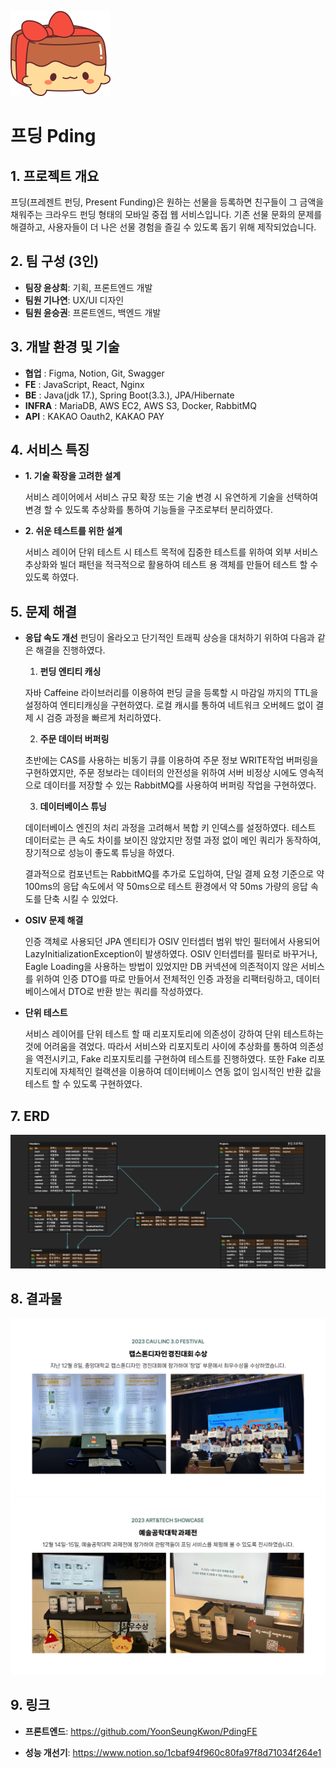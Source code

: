 ![로고](https://github.com/YoonSeungKwon/Capstone1/blob/master/pding4.png)
# 프딩 Pding

## 1. 프로젝트 개요 
  프딩(프레젠트 펀딩, Present Funding)은 원하는 선물을 등록하면 친구들이 그 금액을 채워주는 크라우드 펀딩 형태의 모바일 중접 웹 서비스입니다.
  기존 선물 문화의 문제를 해결하고, 사용자들이 더 나은 선물 경험을 즐길 수 있도록 돕기 위해 제작되었습니다.

## 2. 팀 구성 (3인)
  + **팀장 윤상희**: 기획, 프론트엔드 개발
  + **팀원 기나연**: UX/UI 디자인
  + **팀원 윤승권**: 프론트엔드, 백엔드 개발 

 ## 3. 개발 환경 및 기술
  + **협업** :     Figma, Notion, Git, Swagger
  + **FE** :       JavaScript, React, Nginx
  + **BE** :       Java(jdk 17.), Spring Boot(3.3.), JPA/Hibernate
  + **INFRA** :    MariaDB, AWS EC2, AWS S3, Docker, RabbitMQ
  + **API** :      KAKAO Oauth2, KAKAO PAY

 ## 4. 서비스 특징

  - **1. 기술 확장을 고려한 설계**
    
    서비스 레이어에서 서비스 규모 확장 또는 기술 변경 시 유연하게 기술을 선택하여 변경 할 수 있도록 추상화를 통하여
     기능들을 구조로부터 분리하였다.  

    
   - **2. 쉬운 테스트를 위한 설계**
    
      서비스 레이어 단위 테스트 시 테스트 목적에 집중한 테스트를 위하여 외부 서비스 추상화와 빌더 패턴을 적극적으로
     활용하여 테스트 용 객체를 만들어 테스트 할 수  있도록 하였다.


## 5. 문제 해결

  - **응답 속도 개선**
    펀딩이 올라오고 단기적인 트래픽 상승을 대처하기 위하여 다음과 같은 해결을 진행하였다.
    
    1. **펀딩 엔티티 캐싱**
    
      자바 Caffeine 라이브러리를 이용하여 펀딩 글을 등록할 시 마감일 까지의 TTL을 설정하여 엔티티캐싱을 구현하였다.
      로컬 캐시를 통하여 네트워크 오버헤드 없이 결제 시 검증 과정을 빠르게 처리하였다.  

    2. **주문 데이터 버퍼링**
    
      초반에는 CAS를 사용하는 비동기 큐를 이용하여 주문 정보 WRITE작업 버퍼링을 구현하였지만, 주문 정보라는 데이터의
      안전성을 위하여 서버 비정상 시에도 영속적으로 데이터를 저장할 수 있는 RabbitMQ를 사용하여 버퍼링 작업을 구현하였다.
    
    3. **데이터베이스 튜닝**
    
      데이터베이스 엔진의 처리 과정을 고려해서 복합 키 인덱스를 설정하였다. 테스트 데이터로는 큰 속도 차이를 보이진 않았지만
      정렬 과정 없이 메인 쿼리가 동작하여, 장기적으로 성능이 좋도록 튜닝을 하였다.

      결과적으로 컴포넌트는 RabbitMQ를 추가로 도입하여, 단일 결제 요청 기준으로 약 100ms의 응답 속도에서
      약 50ms으로 테스트 환경에서 약 50ms 가량의 응답 속도를 단축 시킬 수 있었다.

    
- **OSIV 문제 해결**
    
    인증 객체로 사용되던 JPA 엔티티가 OSIV 인터셉터 범위 밖인 필터에서 사용되어 LazyInitializationException이 발생하였다.
    OSIV 인터셉터를 필터로 바꾸거나, Eagle Loading을 사용하는 방법이 있었지만 DB 커넥션에 의존적이지 않은 서비스를 위하여
    인증 DTO를 따로 만들어서 전체적인 인증 과정을 리팩터링하고, 데이터베이스에서 DTO로 반환 받는 쿼리를 작성하였다.  


- **단위 테스트**

    서비스 레이어를 단위 테스트 할 때 리포지토리에 의존성이 강하여 단위 테스트하는 것에 어려움을 겪었다.
    따라서 서비스와 리포지토리 사이에 추상화를 통하여 의존성을 역전시키고, Fake 리포지토리를 구현하여 테스트를 진행하였다.
    또한 Fake 리포지토리에 자체적인 컬랙션을 이용하여 데이터베이스 연동 없이 임시적인 반환 값을 테스트 할 수 있도록 구현하였다.





## 7. ERD
![데이터베이스](https://github.com/YoonSeungKwon/Capstone1/blob/master/pding3.png)

## 8. 결과물

![경진대회](https://github.com/YoonSeungKwon/Capstone1/blob/master/pding6.png)
![과제전](https://github.com/YoonSeungKwon/Capstone1/blob/master/pding7.png)

## 9. 링크
+ **프론트엔드**: <https://github.com/YoonSeungKwon/PdingFE>


+ **성능 개선기**: <https://www.notion.so/1cbaf94f960c80fa97f8d71034f264e1>
